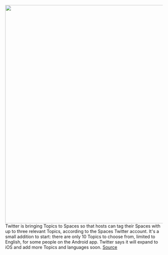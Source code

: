 <img src='https://cdn.vox-cdn.com/thumbor/R9xhC4NLjod07O_WRYIbO-zjum4=/0x0:2040x1360/1200x800/filters:focal(857x517:1183x843)/cdn.vox-cdn.com/uploads/chorus_image/image/69904560/acastro_180827_1777_0001.0.jpg' width='700px' /><br/>
Twitter is bringing Topics to Spaces so that hosts can tag their Spaces with up to three relevant Topics, according to the Spaces Twitter account. It's a small addition to start: there are only 10 Topics to choose from, limited to English, for some people on the Android app. Twitter says it will expand to iOS and add more Topics and languages soon.
<a href='https://www.theverge.com/2021/9/24/22691761/twitter-adds-spaces-topics-limited-android'> Source <a/>